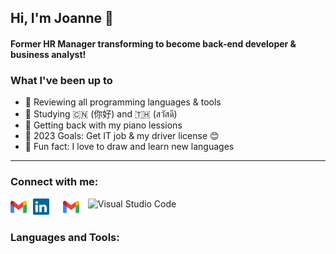 ## Hi, I'm Joanne 👋

#### Former HR Manager transforming to become back-end developer & business analyst!

### What I've been up to

- 🤖 Reviewing all programming languages & tools
- 🔮 Studying 🇨🇳 (你好) and 🇹🇭 (สวัสดี)
- ️🎹 Getting back with my piano lessions
- ️🥊 2023 Goals: Get IT job & my driver license 😊
- 🎃 Fun fact: I love to draw and learn new languages

---

### Connect with me:
<img alt="LinkedIn" src="./elements/linkedin-icon-2.svg" width="26px" style="padding-right:10px;"/>
&nbsp;
<img alt="Gmail" src="./elements/official-gmail-icon-2020.svg" width="26px" style="padding-right:10px;"/>

<img align="top" alt="Visual Studio Code" width="26px" src="https://cdn.jsdelivr.net/gh/devicons/devicon/icons/vscode/vscode-original.svg" style="padding-right:10px;" />
<a href="mailto:joannersq@gmail.com" align="left"><img align="left" alt="Gmail" src="./elements/official-gmail-icon-2020.svg" width="26px" style="padding-right:10px;"/></a>

### Languages and Tools:
